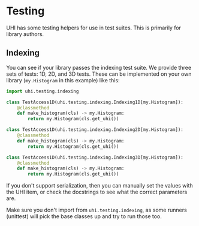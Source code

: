 # Testing

UHI has some testing helpers for use in test suites. This is primarily for
library authors.

## Indexing

You can see if your library passes the indexing test suite. We provide
three sets of tests: 1D, 2D, and 3D tests. These can be implemented on
your own library (`my.Histogram` in this example) like this:

```python
import uhi.testing.indexing

class TestAccess1D(uhi.testing.indexing.Indexing1D[my.Histogram]):
    @classmethod
    def make_histogram(cls) -> my.Histogram:
        return my.Histogram(cls.get_uhi())

class TestAccess1D(uhi.testing.indexing.Indexing2D[my.Histogram]):
    @classmethod
    def make_histogram(cls) -> my.Histogram:
        return my.Histogram(cls.get_uhi())

class TestAccess1D(uhi.testing.indexing.Indexing3D[my.Histogram]):
    @classmethod
    def make_histogram(cls) -> my.Histogram:
        return my.Histogram(cls.get_uhi())
```

If you don't support serialization, then you can manually set the values with
the UHI item, or check the docstrings to see what the correct parameters are.

Make sure you don't import from `uhi.testing.indexing`, as some runners (unittest)
will pick the base classes up and try to run those too.
